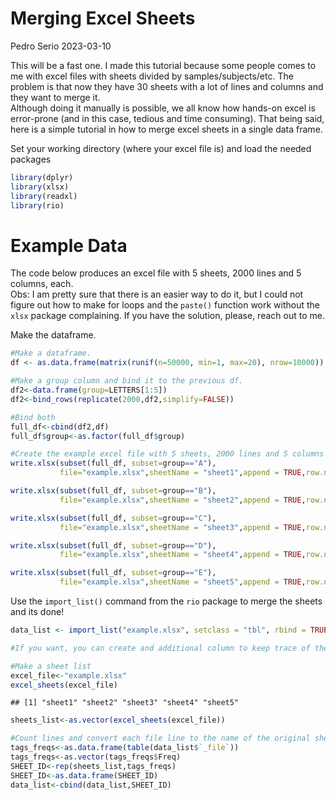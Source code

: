 Merging Excel Sheets
================
Pedro Serio
2023-03-10

This will be a fast one. I made this tutorial because some people comes
to me with excel files with sheets divided by samples/subjects/etc. The
problem is that now they have 30 sheets with a lot of lines and columns
and they want to merge it.  
Although doing it manually is possible, we all know how hands-on excel
is error-prone (and in this case, tedious and time consuming). That
being said, here is a simple tutorial in how to merge excel sheets in a
single data frame.

Set your working directory (where your excel file is) and load the
needed packages

``` r
library(dplyr)
library(xlsx)
library(readxl)
library(rio)
```

# Example Data

The code below produces an excel file with 5 sheets, 2000 lines and 5
columns, each.  
Obs: I am pretty sure that there is an easier way to do it, but I could
not figure out how to make for loops and the `paste()` function work
without the `xlsx` package complaining. If you have the solution,
please, reach out to me.

Make the dataframe.

``` r
#Make a dataframe.
df <- as.data.frame(matrix(runif(n=50000, min=1, max=20), nrow=10000))

#Make a group column and bind it to the previous df.
df2<-data.frame(group=LETTERS[1:5])
df2<-bind_rows(replicate(2000,df2,simplify=FALSE))

#Bind both
full_df<-cbind(df2,df)
full_df$group<-as.factor(full_df$group)

#Create the example excel file with 5 sheets, 2000 lines and 5 columns in each sheet.
write.xlsx(subset(full_df, subset=group=="A"),
           file="example.xlsx",sheetName = "sheet1",append = TRUE,row.names = FALSE)

write.xlsx(subset(full_df, subset=group=="B"),
           file="example.xlsx",sheetName = "sheet2",append = TRUE,row.names = FALSE)

write.xlsx(subset(full_df, subset=group=="C"),
           file="example.xlsx",sheetName = "sheet3",append = TRUE,row.names = FALSE)

write.xlsx(subset(full_df, subset=group=="D"),
           file="example.xlsx",sheetName = "sheet4",append = TRUE,row.names = FALSE)

write.xlsx(subset(full_df, subset=group=="E"),
           file="example.xlsx",sheetName = "sheet5",append = TRUE,row.names = FALSE)
```

Use the `import_list()` command from the `rio` package to merge the
sheets and its done!

``` r
data_list <- import_list("example.xlsx", setclass = "tbl", rbind = TRUE)

#If you want, you can create and additional column to keep trace of the sheet of origin.

#Make a sheet list
excel_file<-"example.xlsx"
excel_sheets(excel_file)
```

    ## [1] "sheet1" "sheet2" "sheet3" "sheet4" "sheet5"

``` r
sheets_list<-as.vector(excel_sheets(excel_file))

#Count lines and convert each file line to the name of the original sheet
tags_freqs<-as.data.frame(table(data_list$`_file`))
tags_freqs<-as.vector(tags_freqs$Freq)
SHEET_ID<-rep(sheets_list,tags_freqs)
SHEET_ID<-as.data.frame(SHEET_ID)
data_list<-cbind(data_list,SHEET_ID)
```
